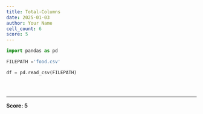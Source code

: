 ```yaml
---
title: Total-Columns
date: 2025-01-03
author: Your Name
cell_count: 6
score: 5
---
```


```python
import pandas as pd
```


```python
FILEPATH ='food.csv'
```


```python
df = pd.read_csv(FILEPATH)
```


```python

```


```python

```


```python

```


---
**Score: 5**
